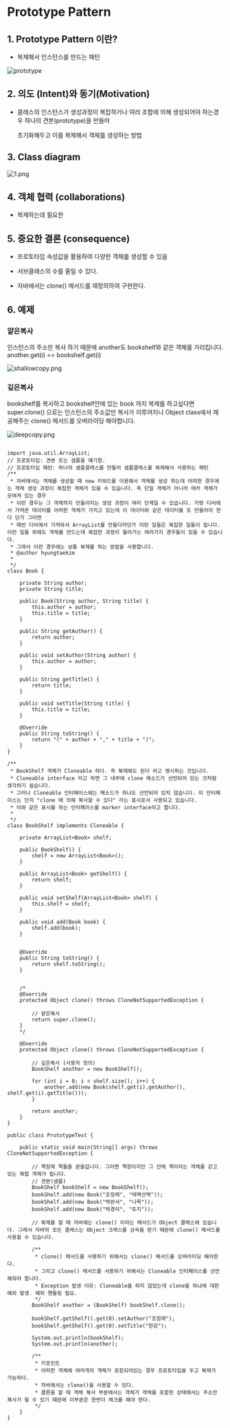 # Prototype Pattern

## 1. Prototype Pattern 이란?

- 복제해서 인스턴스를 만드는 패턴

![prototype](./../img/prototypeex.png)

## 2. 의도 (Intent)와 동기(Motivation)

-  클래스의 인스턴스가 생성과정이 복잡하거나 여러 조합에 의해 생성되어야 하는경우 하나의 견본(prototype)을 만들어 

   초기화해두고 이를 복제해서 객체를 생성하는 방법 


## 3. Class diagram

![1.png](./../img/prototype.png)

## 4. 객체 협력 (collaborations)

- 복제하는데 필요한 

## 5. 중요한 결론 (consequence)

- 프로토타입 속성값을 활용하여 다양한 객체를 생성할 수 있음

- 서브클래스의 수를 줄일 수 있다. 

- 자바에서는 clone() 메서드를 재정의하여 구현한다.

## 6. 예제 

### 얕은복사
인스턴스의 주소만 복사 하기 때문에 another도 bookshelf와 같은 객체를 가리킵니다. another.get(i) == bookshelf.get(i)

![shallowcopy.png](./../img/shallowcopy.png)

### 깊은복사
bookshelf를 복사하고 bookshelf안에 있는 book 까지 복제를 하고싶다면 super.clone() 으로는 인스턴스의 주소값만 복사가 이루어지니
Object class에서 제공해주는 clone() 메서드를 오버라이딩 해야합니다.

![deepcopy.png](./../img/deepcopy.png)
```

import java.util.ArrayList;
// 프로토타입: 견본 또는 샘플을 얘기함.
// 프로토타입 패턴: 하나의 샘플클래스를 만들어 샘플클래스를 복제해서 사용하는 패턴
/**
 * 자바에서는 객체를 생성할 때 new 키워드를 이용해서 객체를 생성 하는데 어떠한 경우에는 객체 생성 과정이 복잡한 객체가 있을 수 있습니다. 즉 단일 객체가 아니라 여러 객체가 모여져 있는 경우
 * 이런 경우는 그 객체까지 만들어지는 생성 과정이 여러 단계일 수 있습니다. 가령 디비에서 가져온 데이터를 어떠한 객체가 가지고 있는데 이 데이터와 같은 데이터를 또 만들어야 한다 던가 그러면
 * 매번 디비에서 가져와서 ArrayList를 만들다라던가 이런 일들은 복잡한 일들이 됩니다. 이런 일들 외에도 객체를 만드는데 복잡한 과정이 들어가는 여러가지 경우들이 있을 수 있습니다.
 * 그래서 이런 경우에는 보통 복제를 하는 방법을 사용합니다. 
 * @author hyungtaekim
 *
 */
class Book {
	
	private String author;
	private String title;
	
	public Book(String author, String title) {
		this.author = author;
		this.title = title;
	}

	public String getAuthor() {
		return author;
	}

	public void setAuthor(String author) {
		this.author = author;
	}

	public String getTitle() {
		return title;
	}

	public void setTitle(String title) {
		this.title = title;
	}
	
	@Override
	public String toString() {
		return "(" + author + "," + title + ")";
	}
}

/**
 * BookShelf 객체가 Cloneable 하다. 즉 복제해도 된다 라고 명시하는 것입니다.
 * Cloneable interface 라고 하면 그 내부에 clone 메소드가 선언되어 있는 것처럼 생각하기 쉽습니다. 
 * 그러나 Cloneable 인터페이스에는 메소드가 하나도 선언되어 있지 않습니다. 이 인터페이스는 단지 "clone 에 의해 복사할 수 있다" 라는 표시로서 사용되고 있습니다.
 * 이와 같은 표시를 하는 인터페이스를 marker interface라고 합니다.
 *
 */
class BookShelf implements Cloneable {
	
	private ArrayList<Book> shelf;
	
	public BookShelf() {
		shelf = new ArrayList<Book>();
	}

	public ArrayList<Book> getShelf() {
		return shelf;
	}

	public void setShelf(ArrayList<Book> shelf) {
		this.shelf = shelf;
	}
	
	public void add(Book book) {
		shelf.add(book);
	}
	
	
	@Override
	public String toString() {
		return shelf.toString();
	}
	
	
	/*
	@Override
	protected Object clone() throws CloneNotSupportedException {
		
		// 얕은복사
		return super.clone();
	}
	*/
	
	@Override
	protected Object clone() throws CloneNotSupportedException {
		
		// 깊은복사 (사용자 정의)
		BookShelf another = new BookShelf();
		
		for (int i = 0; i < shelf.size(); i++) {
			another.add(new Book(shelf.get(i).getAuthor(), shelf.get(i).getTitle()));
		}
		
		return another;
	}
}

public class PrototypeTest {

	public static void main(String[] args) throws CloneNotSupportedException {
		
		// 책장에 책들을 꼳을겁니다. 그러면 책장이지만 그 안에 책이라는 객체를 갇고 있는 복합 객체가 됩니다.
		// 견본(샘플)
		BookShelf bookShelf = new BookShelf();
		bookShelf.add(new Book("조정래", "태백산맥"));
		bookShelf.add(new Book("박완서", "나목"));
		bookShelf.add(new Book("박경리", "토지"));
		
		// 복제를 할 때 자바에는 clone() 이라는 메서드가 Object 클래스에 있습니다. 그래서 자바의 모든 클래스는 Object 크래스를 상속을 받기 때문에 clone() 메서드를 사용할 수 있습니다.
		
		/**
		 * clone() 메서드를 사용하기 위해서는 clone() 메서드를 오버라이딩 해야한다.
		 * 그리고 clone() 메서드를 사용하기 위해서는 Cloneable 인터페이스를 선언 해줘야 합니다. 
		 * Exception 발생 이유: Cloneable을 하지 않았는데 clone을 하냐에 대한 예외 발생. 예외 핸들링 필요.
		 */
		BookShelf another = (BookShelf) bookShelf.clone();
		
		bookShelf.getShelf().get(0).setAuthor("조정래");
		bookShelf.getShelf().get(0).setTitle("한강");
		
		System.out.println(bookShelf);
		System.out.println(another);
		
		/**
		 * 키포인트
		 * 어떠한 객체에 여러개의 객체가 포함되어있는 경우 프로토타입을 두고 복제가 가능하다.
		 * 자바에서는 clone()을 사용할 수 있다.
		 * 클론을 할 때 객체 복사 부분에서는 객체가 객체를 포함한 상태에서는 주소만 복사가 될 수 있기 때문에 이부분은 한번더 체크를 해야 한다.
		 */
	}
}

```